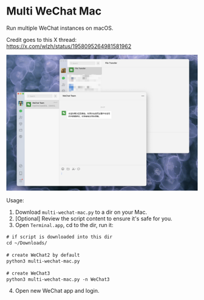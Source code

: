 # Multi WeChat Mac

Run multiple WeChat instances on macOS. 

Credit goes to this X thread: https://x.com/wlzh/status/1958095264981581962

![multi-wechat-mac.png](./multi-wechat-mac.png)


Usage:
1. Download `multi-wechat-mac.py` to a dir on your Mac.
2. [Optional] Review the script content to ensure it's safe for you.
3. Open `Terminal.app`, cd to the dir, run it:
```
# if script is downloaded into this dir
cd ~/Downloads/

# create WeChat2 by default
python3 multi-wechat-mac.py

# create WeChat3
python3 multi-wechat-mac.py -n WeChat3
```
4. Open new WeChat app and login.